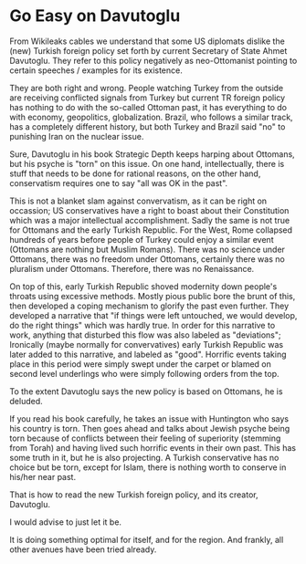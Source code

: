 # Go Easy on Davutoglu

From Wikileaks cables we understand that some US diplomats dislike the (new) Turkish foreign policy set forth by current Secretary of State Ahmet Davutoglu. They refer to this policy negatively as neo-Ottomanist pointing to certain speeches / examples for its existence.

They are both right and wrong. People watching Turkey from the outside are receiving conflicted signals from Turkey but current TR foreign policy has nothing to do with the so-called Ottoman past, it has everything to do with economy, geopolitics, globalization. Brazil, who follows a similar track, has a completely different history, but both Turkey and Brazil said "no" to punishing Iran on the nuclear issue.

Sure, Davutoglu in his book Strategic Depth keeps harping about Ottomans, but his psyche is "torn" on this issue. On one hand, intellectually, there is stuff that needs to be done for rational reasons, on the other hand, conservatism requires one to say "all was OK in the past".

This is not a blanket slam against convervatism, as it can be right on occassion; US conservatives have a right to boast about their Constitution which was a major intellectual accomplishment. Sadly the same is not true for Ottomans and the early Turkish Republic. For the West, Rome collapsed hundreds of years before people of Turkey could enjoy a similar event (Ottomans are nothing but Muslim Romans). There was no science under Ottomans, there was no freedom under Ottomans, certainly there was no pluralism under Ottomans. Therefore, there was no Renaissance.

On top of this, early Turkish Republic shoved modernity down people's throats using excessive methods. Mostly pious public bore the brunt of this, then developed a coping mechanism to glorify the past even further. They developed a narrative that "if things were left untouched, we would develop, do the right things" which was hardly true. In order for this narrative to work, anything that disturbed this flow was also labeled as "deviations"; Ironically (maybe normally for convervatives) early Turkish Republic was later added to this narrative, and labeled as "good". Horrific events taking place in this period were simply swept under the carpet or blamed on second level underlings who were simply following orders from the top.

To the extent Davutoglu says the new policy is based on Ottomans, he is deluded.

If you read his book carefully, he takes an issue with Huntington who says his country is torn. Then goes ahead and talks about Jewish psyche being torn because of conflicts between their feeling of superiority (stemming from Torah) and having lived such horrific events in their own past. This has some truth in it, but he is also projecting. A Turkish conservative has no choice but be torn, except for Islam, there is nothing worth to conserve in his/her near past.

That is how to read the new Turkish foreign policy, and its creator, Davutoglu.

I would advise to just let it be.

It is doing something optimal for itself, and for the region. And frankly, all other avenues have been tried already.
